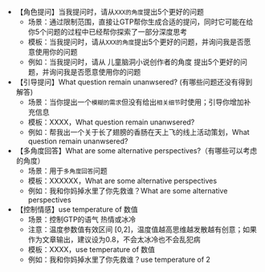 - 【角色提问】当我提问时，请从`XXX的角度`提出5个更好的问题
  - 场景：通过限制范围，直接让GTP帮你生成合适的提问，同时它可能在给你5个问题的过程中已经帮你探索了一部分深度思考
  - 模板：当我提问时，请从`XXX的角度`提出5个更好的问题，并询问我是否愿意使用你的问题
  - 例如：当我提问时，请从 儿童脑洞小说创作者的角度 提出5个更好的问题，并询问我是否愿意使用你的问题
- 【引导提问】What question remain unanwsered? (有哪些问题还没有得到解答)
  - 场景：当你提出一个`模糊的需求`但没有给出`相关细节`时使用；引导你增加补充信息
  - 模板：XXXX，What question remain unanwsered?
  - 例如：帮我出一个关于长了翅膀的香肠在天上飞的线上活动策划，What question remain unanwsered?
- 【多角度回答】What are some alternative perspectives?（有哪些可以考虑的角度）
  - 场景：用于`多角度回答`问题
  - 模板：XXXXXX，What are some alternative perspectives
  - 例如：我和你妈掉水里了你先救谁？What are some alternative perspectives
- 【控制情感】use temperature of 数值
  - 场景：控制GTP的语气 热情或冰冷
  - 注意：温度参数值有效区间 [0,2]，温度值越高思维越发散越有创意；如果作为文章输出，建议设为0.8，不会太冰冷也不会乱犯病
  - 模板：XXXX，use temperature of 数值
  - 例如：我和你妈掉水里了你先救谁？use temperature of 2


